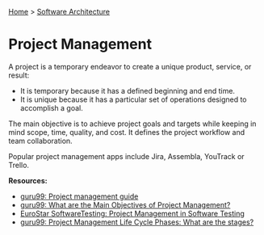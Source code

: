 [Home](./README.md) > [Software Architecture](./README.md)

# Project Management

A project is a temporary endeavor to create a unique product, service, or result:
- It is temporary because it has a defined beginning and end time.
- It is unique because it has a particular set of operations designed to accomplish a goal.

The main objective is to achieve project goals and targets while keeping in mind scope, time, quality, and cost. It defines the project workflow and team collaboration.

Popular project management apps include Jira, Assembla, YouTrack or Trello.

**Resources:**
- [guru99: Project management guide](https://www.guru99.com/project-management-tutorial.html)
- [guru99: What are the Main Objectives of Project Management?](https://www.guru99.com/introduction-project-management-pmp-certification.html)
- [EuroStar SoftwareTesting: Project Management in Software Testing](https://huddle.eurostarsoftwaretesting.com/project-management-in-software-testing/)
- [guru99: Project Management Life Cycle Phases: What are the stages?](https://www.guru99.com/initiation-phase-project-management-life-cycle.html)
